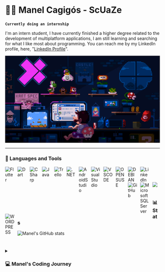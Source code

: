 <link rel="stylesheet" href="https://cdn.jsdelivr.net/gh/devicons/devicon@v2.15.1/devicon.min.css">          

# 👨‍💻 Manel Cagigós - ScUaZe

**`Currently doing an internship`**

I'm an intern student, I have currently finished a higher degree related to the development of multiplatform applications, I am still learning and searching for what I like most about programming.
You can reach me by my LinkedIn profile, here, "<a href="https://www.linkedin.com/in/manel-cagig%C3%B3s/" target="_blank">LinkedIn Profile</a>".

![GIF](https://github.com/manelcagigos/manelcagigos/blob/main/mario_programming.gif)

---

### 💾 Languages and Tools

<img align="left" alt="Flutter" width="30px" style="padding-right:10px;" src="https://cdn.jsdelivr.net/gh/devicons/devicon/icons/flutter/flutter-original.svg" />
<img align="left" alt="Dart" width="30px" style="padding-right:10px;" src="https://cdn.jsdelivr.net/gh/devicons/devicon/icons/dart/dart-plain-wordmark.svg" />
<img align="left" alt="CSharp" width="30px" style="padding-right:10px;" src="https://cdn.jsdelivr.net/gh/devicons/devicon/icons/csharp/csharp-original.svg" />
<img align="left" alt="Java" width="30px" style="padding-right:10px;" src="https://cdn.jsdelivr.net/gh/devicons/devicon/icons/java/java-original.svg" />
<img align="left" alt="Trello" width="30px" style="padding-right:10px;" src="https://cdn.jsdelivr.net/gh/devicons/devicon/icons/trello/trello-plain.svg" />
<img align="left" alt=".NET" width="30px" style="padding-right:10px;" src="https://cdn.jsdelivr.net/gh/devicons/devicon/icons/dotnetcore/dotnetcore-original.svg" />
<img align="left" alt="AndroidStudio" width="30px" style="padding-right:10px;" src="https://cdn.jsdelivr.net/gh/devicons/devicon/icons/androidstudio/androidstudio-original.svg" />
<img align="left" alt="VisualStudio" width="30px" style="padding-right:10px;" src="https://cdn.jsdelivr.net/gh/devicons/devicon/icons/visualstudio/visualstudio-plain.svg" />
<img align="left" alt="VSCODE" width="30px" style="padding-right:10px;" src="https://cdn.jsdelivr.net/gh/devicons/devicon/icons/vscode/vscode-original.svg" />
<img align="left" alt="OPENSUSE" width="30px" style="padding-right:10px;" src="https://cdn.jsdelivr.net/gh/devicons/devicon/icons/opensuse/opensuse-original-wordmark.svg" />
<img align="left" alt="DEBIAN" width="30px" style="padding-right:10px;" src="https://cdn.jsdelivr.net/gh/devicons/devicon/icons/debian/debian-original.svg" />
<img align="left" alt="LinkedIn" width="30px" style="padding-right:10px;" src="https://cdn.jsdelivr.net/gh/devicons/devicon/icons/linkedin/linkedin-original.svg" />
<img align="left" alt="GitHub" width="30px" style="padding-right: 10px;" src="https://cdn.jsdelivr.net/gh/devicons/devicon/icons/github/github-original.svg" />
<img align="left" alt="MicrosoftSQLServer" width="30px" style="padding-right:10px;" src="https://cdn.jsdelivr.net/gh/devicons/devicon/icons/microsoftsqlserver/microsoftsqlserver-plain-wordmark.svg" />
<img align="left" alt="WORDPRESS" width="30px" style="padding-right:10px;" src="https://cdn.jsdelivr.net/gh/devicons/devicon/icons/wordpress/wordpress-original.svg" />

<br><br/>

<a href="https://github.com/anuraghazra/convoychat">
  <img height=200 align="center" src="https://github-readme-stats.vercel.app/api/top-langs?username=manelcagigos&layout=compact&langs_count=8&card_width=320&theme=algolia" />
</a>

#

### 📊 Stats

![Manel's GitHub stats](https://github-readme-stats.vercel.app/api?username=manelcagigos&show_icons=true&theme=algolia)

# 

<details>
   <summary><h3>💻 Manel's Coding Journey</h3></summary>
   I started coding when I was 15 years old, I did my high school final project about a automaton robot that follows a circuit made with black lines.
   It was a robot made by me using an arduino and programming it in C languague.
   Then I started an intermediate education cycle in microcomputer systems and networks (education cycles are a common type of study in Spain), it was a two years period of time in which I learned everything about hardware and software mostly.
   Then when I completed this two years course I started a higher degree education cycle in multiplatform application development, and in this cycle is where I started programming software just like in the real job world, mainly focused on .NET programming with Visual Studio and using Microsoft SQL Server for the database on the projects (You can find related information about this higher degree education cycle that I did here: "<a href="https://github.com/manelcagigos/Higher-degree-studies-projects/tree/main" target="_blank">Studies Information</a>", and to see what type of skills I learned in this four year studies you can see my LinkedIn profile).
</details>

